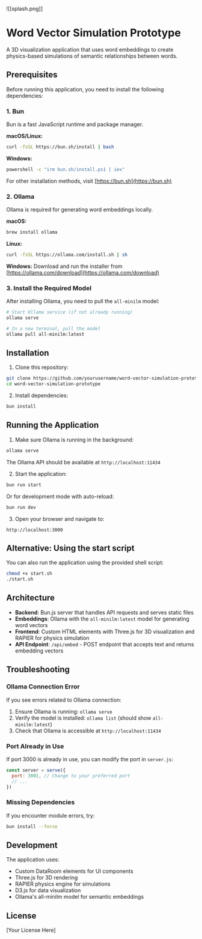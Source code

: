 ![[splash.png]]

# Word Vector Simulation Prototype

A 3D visualization application that uses word embeddings to create physics-based simulations of semantic relationships between words.

## Prerequisites

Before running this application, you need to install the following dependencies:

### 1. Bun

Bun is a fast JavaScript runtime and package manager.

**macOS/Linux:**
```bash
curl -fsSL https://bun.sh/install | bash
```

**Windows:**
```bash
powershell -c "irm bun.sh/install.ps1 | iex"
```

For other installation methods, visit [https://bun.sh](https://bun.sh)

### 2. Ollama

Ollama is required for generating word embeddings locally.

**macOS:**
```bash
brew install ollama
```

**Linux:**
```bash
curl -fsSL https://ollama.com/install.sh | sh
```

**Windows:**
Download and run the installer from [https://ollama.com/download](https://ollama.com/download)

### 3. Install the Required Model

After installing Ollama, you need to pull the `all-minilm` model:

```bash
# Start Ollama service (if not already running)
ollama serve

# In a new terminal, pull the model
ollama pull all-minilm:latest
```

## Installation

1. Clone this repository:
```bash
git clone https://github.com/yourusername/word-vector-simulation-prototype.git
cd word-vector-simulation-prototype
```

2. Install dependencies:
```bash
bun install
```

## Running the Application

1. Make sure Ollama is running in the background:
```bash
ollama serve
```
The Ollama API should be available at `http://localhost:11434`

2. Start the application:
```bash
bun run start
```

Or for development mode with auto-reload:
```bash
bun run dev
```

3. Open your browser and navigate to:
```
http://localhost:3000
```

## Alternative: Using the start script

You can also run the application using the provided shell script:
```bash
chmod +x start.sh
./start.sh
```

## Architecture

- **Backend**: Bun.js server that handles API requests and serves static files
- **Embeddings**: Ollama with the `all-minilm:latest` model for generating word vectors
- **Frontend**: Custom HTML elements with Three.js for 3D visualization and RAPIER for physics simulation
- **API Endpoint**: `/api/embed` - POST endpoint that accepts text and returns embedding vectors

## Troubleshooting

### Ollama Connection Error
If you see errors related to Ollama connection:
1. Ensure Ollama is running: `ollama serve`
2. Verify the model is installed: `ollama list` (should show `all-minilm:latest`)
3. Check that Ollama is accessible at `http://localhost:11434`

### Port Already in Use
If port 3000 is already in use, you can modify the port in `server.js`:
```javascript
const server = serve({
  port: 3001, // Change to your preferred port
  // ...
})
```

### Missing Dependencies
If you encounter module errors, try:
```bash
bun install --force
```

## Development

The application uses:
- Custom DataRoom elements for UI components
- Three.js for 3D rendering
- RAPIER physics engine for simulations
- D3.js for data visualization
- Ollama's all-minilm model for semantic embeddings

## License

[Your License Here]
